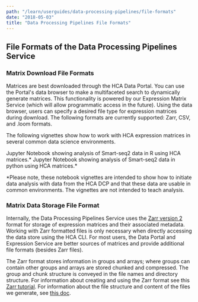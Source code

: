 ```yaml
---
path: "/learn/userguides/data-processing-pipelines/file-formats"
date: "2018-05-03"
title: "Data Processing Pipelines File Formats"
---
```


## File Formats of the Data Processing Pipelines Service

### Matrix Download File Formats

Matrices are best downloaded through the HCA Data Portal. You can use the Portal's data browser to make a multifaceted search to dynamically generate matrices. This functionality is powered by our Expression Matrix Service (which will allow programmatic access in the future). Using the data browser, users can specify a desired file type for expression matrices during download. The following formats are currently supported: Zarr, CSV, and .loom formats.

The following vignettes show how to work with HCA expression matrices in several common data science environments.

Jupyter Notebook showing analysis of Smart-seq2 data in R using HCA matrices.*
Jupyter Notebook showing analysis of Smart-seq2 data in python using HCA matrices.*

*Please note, these notebook vignettes are intended to show how to initiate data analysis with data from the HCA DCP and that these data are usable in common environments. The vignettes are not intended to teach analysis.


### Matrix Data Storage File Format

Internally, the Data Processing Pipelines Service uses the [Zarr version 2](https://zarr.readthedocs.io/en/stable/spec/v2.html) format for storage of expression matrices and their associated metadata. Working with Zarr formatted files is only necessary when directly accessing the data store using the HCA CLI. For most users, the Data Portal and Expression Service are better sources of matrices and provide additional file formats (besides Zarr files). 

The Zarr format stores information in groups and arrays; where groups can contain other groups and arrays are stored chunked and compressed. The group and chunk structure is conveyed in the file names and directory structure. For information about creating and using the Zarr format see this [Zarr tutorial](https://zarr.readthedocs.io/en/stable/tutorial.html#). For information about the file structure and content of the files we generate, see [this doc](https://github.com/HumanCellAtlas/skylab/blob/6aa3a97800aab23c18cd746800b9e4073e53e810/docs/matrix_format_spec.md).


